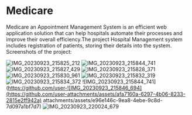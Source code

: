 # Medicare
Medicare an Appointment Management System is an efficient web application solution that can help hospitals automate their processes and improve their overall efficiency.The project Hospital Management system includes registration of patients, storing their details into the system.
Screenshots of the project:

![IMG_20230923_215825_212](https://github.com/user-attachments/assets/5619e93a-33c1-43a5-ad3e-3ff364420623)
![IMG_20230923_215844_741](https://github.com/user-attachments/assets/619c42b6-1621-46f5-8eb1-a00b85e1c673)
![IMG_20230923_215827_429](https://github.com/user-attachments/assets/49d0324a-c886-4cac-aeb0-79cb77564082)
![IMG_20230923_215828_371](https://github.com/user-attachments/assets/663337ee-6f9e-481f-81e2-762113aece1b)
![IMG_20230923_215830_961](https://github.com/user-attachments/assets/097b917a-7554-49a3-99b2-56228f89d12d)
![IMG_20230923_215832_319](https://github.com/user-attachments/assets/27a773bb-3f15-4b4c-9453-401c692dc4cc)
![IMG_20230923_215834_372](https://github.com/user-attachments/assets/169be464-ff14-4fdb-9470-e7bee62f75ca)
![IMG_20230923_215844_741](https://github.com/user-![IMG_20230923_215846_694](https://github.com/user-attachments/assets/afa7160a-6297-4b06-8233-2815e2ff942a)
attachments/assets/e96e146c-9ea8-4ebe-9c8d-7d097a1bf7d7)
![IMG_20230923_220024_679](https://github.com/user-attachments/assets/5bc40932-163b-42cf-83b1-2c10c662915d)
